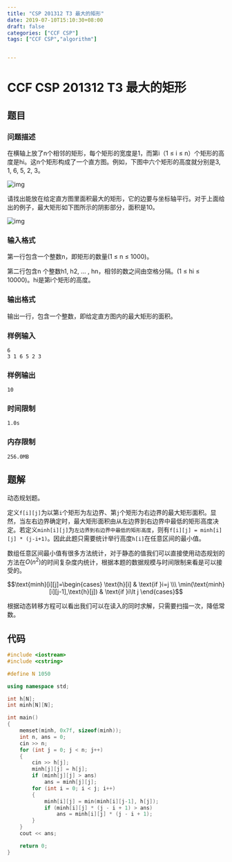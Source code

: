 ```yaml
---
title: "CSP 201312 T3 最大的矩形"
date: 2019-07-10T15:10:30+08:00
draft: false
categories: ["CCF CSP"]
tags: ["CCF CSP","algorithm"]


---
```


# CCF CSP 201312 T3 最大的矩形

## 题目

### **问题描述**

在横轴上放了n个相邻的矩形，每个矩形的宽度是1，而第i（1 ≤ i ≤ n）个矩形的高度是hi。这n个矩形构成了一个直方图。例如，下图中六个矩形的高度就分别是3, 1, 6, 5, 2, 3。

![img](https://mrcroxx.github.io/img/csp-201312-t3/1.png)

请找出能放在给定直方图里面积最大的矩形，它的边要与坐标轴平行。对于上面给出的例子，最大矩形如下图所示的阴影部分，面积是10。

![img](https://mrcroxx.github.io/img/csp-201312-t3/2.png)

### 输入格式

第一行包含一个整数n，即矩形的数量(1 ≤ n ≤ 1000)。

第二行包含n 个整数h1, h2, … , hn，相邻的数之间由空格分隔。(1 ≤ hi ≤ 10000)。hi是第i个矩形的高度。

### 输出格式

输出一行，包含一个整数，即给定直方图内的最大矩形的面积。

### 样例输入

```
6
3 1 6 5 2 3
```

### 样例输出

```
10
```

### 时间限制

```
1.0s
```

### 内存限制

```
256.0MB
```

## 题解

动态规划题。

定义`f[i][j]`为以第`i`个矩形为左边界、第`j`个矩形为右边界的最大矩形面积。显然，当左右边界确定时，最大矩形面积由从左边界到右边界中最低的矩形高度决定。若定义`minh[i][j]`为`左边界到右边界中最低的矩形高度`，则有`f[i][j] = minh[i][j] * (j-i+1)`。因此此题只需要统计举行高度`h[i]`在任意区间的最小值。

数组任意区间最小值有很多方法统计，对于静态的值我们可以直接使用动态规划的方法在$O(n^2)$的时间复杂度内统计，根据本题的数据规模与时间限制来看是可以接受的。

$$\text{minh}[i][j]=\begin{cases} \text{h}[i] & \text{if }i=j \\\ \min(\text{minh}[i][j-1],\text{h}[j]) & \text{if }i\lt j \end{cases}$$

根据动态转移方程可以看出我们可以在读入的同时求解，只需要扫描一次，降低常数。

## 代码

```c++
#include <iostream>
#include <cstring>

#define N 1050

using namespace std;

int h[N];
int minh[N][N];

int main()
{
    memset(minh, 0x7f, sizeof(minh));
    int n, ans = 0;
    cin >> n;
    for (int j = 0; j < n; j++)
    {
        cin >> h[j];
        minh[j][j] = h[j];
        if (minh[j][j] > ans)
            ans = minh[j][j];
        for (int i = 0; i < j; i++)
        {
            minh[i][j] = min(minh[i][j-1], h[j]);
            if (minh[i][j] * (j - i + 1) > ans)
                ans = minh[i][j] * (j - i + 1);
        }
    }
    cout << ans;

    return 0;
}
```

